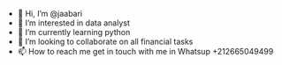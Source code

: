- 👋 Hi, I’m @jaabari
- 👀 I’m interested in data analyst
- 🌱 I’m currently learning python
- 💞️ I’m looking to collaborate on all financial tasks
- 📫 How to reach me get in touch with me in Whatsup +212665049499

<!---
jaabari/jaabari is a ✨ special ✨ repository because its `README.md` (this file) appears on your GitHub profile.
You can click the Preview link to take a look at your changes.
--->
